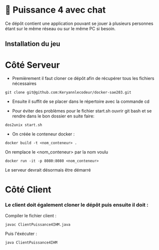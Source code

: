 # 🎲 Puissance 4 avec chat

Ce dépôt contient une application pouvant se jouer à plusieurs personnes étant 
sur le même réseau ou sur le même PC si besoin.

## Installation du jeu

# Côté Serveur

- Premièrement il faut cloner ce dépôt afin de récupérer tous les fichiers nécessaires

```
git clone git@github.com:Keryannlecodeur/docker-sae203.git
```


- Ensuite il suffit de se placer dans le répertoire avec la commande cd

- Pour éviter des problèmes pour le fichier start.sh ouvrir git bash et se rendre dans le bon dossier en suite faire: 

```
dos2unix start.sh
```


- On créée le conteneur docker :

```
docker build -t <nom_conteneur> .
```

On remplace le <nom_conteneur> par la nom voulu

```
docker run -it -p 8080:8080 <nom_conteneur> 
```

Le serveur devrait désormais être démarré



# Côté Client 

###  Le client doit également cloner le dépôt puis ensuite il doit :

Compiler le fichier client  : 

```
javac ClientPuissance4IHM.java
```

Puis l'éxécuter :

```
java ClientPuissance4IHM
```
